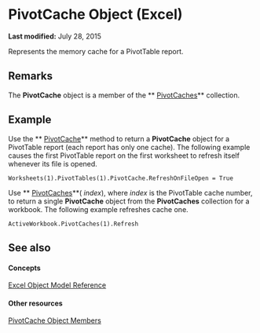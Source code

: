 
# PivotCache Object (Excel)

 **Last modified:** July 28, 2015

Represents the memory cache for a PivotTable report.

## Remarks

 The **PivotCache** object is a member of the ** [PivotCaches](cfd979b9-d52f-f34b-4b66-4fb17efcdc92.md)** collection.


## Example

Use the  ** [PivotCache](82602154-783d-3f78-b354-0dabfdc34c98.md)** method to return a **PivotCache** object for a PivotTable report (each report has only one cache). The following example causes the first PivotTable report on the first worksheet to refresh itself whenever its file is opened.


```
Worksheets(1).PivotTables(1).PivotCache.RefreshOnFileOpen = True
```

Use  ** [PivotCaches](0a2e7f10-c123-5c98-fb71-56868b9f8bde.md)**( _index_), where  _index_ is the PivotTable cache number, to return a single **PivotCache** object from the **PivotCaches** collection for a workbook. The following example refreshes cache one.




```
ActiveWorkbook.PivotCaches(1).Refresh
```


## See also


#### Concepts


 [Excel Object Model Reference](11ea8598-8a20-92d5-f98b-0da04263bf2c.md)
#### Other resources


 [PivotCache Object Members](113f1109-e1c9-2c6e-0581-9fba82f278dc.md)
